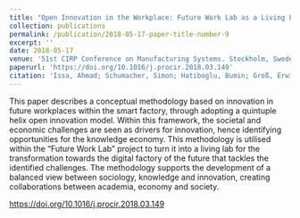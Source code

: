 ```yaml
---
title: "Open Innovation in the Workplace: Future Work Lab as a Living Lab"
collection: publications
permalink: /publication/2018-05-17-paper-title-number-9
excerpt: ''
date: 2018-05-17
venue: '51st CIRP Conference on Manufacturing Systems. Stockholm, Sweden'
paperurl: 'https://doi.org/10.1016/j.procir.2018.03.149'
citation: 'Issa, Ahmad; Schumacher, Simon; Hatiboglu, Bumin; Groß, Erwin; Bauernhansl, Thomas (2018). &quot;Open Innovation in the Workplace: Future Work Lab as a Living Lab&quot; <i>Procedia CIRP</i>. (72), p. 629-635.'
---
```

This paper describes a conceptual methodology based on innovation in future workplaces within the smart factory, through adopting a quintuple helix open innovation model. Within this framework, the societal and economic challenges are seen as drivers for innovation, hence identifying opportunities for the knowledge economy. This methodology is utilised within the “Future Work Lab” project to turn it into a living lab for the transformation towards the digital factory of the future that tackles the identified challenges. The methodology supports the development of a balanced view between sociology, knowledge and innovation, creating collaborations between academia, economy and society.

https://doi.org/10.1016/j.procir.2018.03.149
